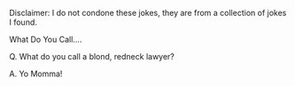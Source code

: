 Disclaimer: I do not condone these jokes, they are from a collection of jokes I found.

What Do You Call....

Q. What do you call a blond, redneck lawyer?



A. Yo Momma!

